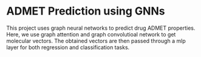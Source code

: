 # ADMET Prediction using GNNs


This project uses graph neural networks to predict drug ADMET properties. Here, we use graph attention and graph convolutioal network to get molecular vectors.
The obtained vectors are then passed through a mlp layer for both regression and classification tasks.



